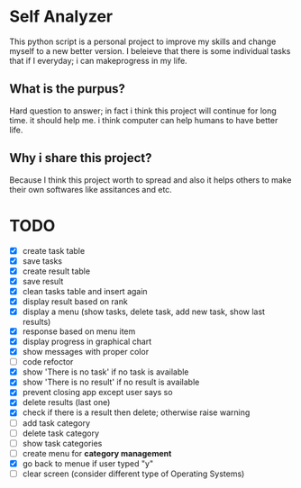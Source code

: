 # Self Analyzer
This python script is a personal project to improve my skills and change myself to a new better version. I beleieve that there is some individual tasks that if I everyday; i can makeprogress in my life.

## What is the purpus?
Hard question to answer; in fact i think this project will continue for long time. it should help me. i think computer can help humans to have better life.

## Why i share this project?
Because I think this project worth to spread and also it helps others to make their own softwares like assitances and etc.

# TODO
- [x] create task table
- [x] save tasks
- [x] create result table
- [x] save result
- [x] clean tasks table and insert again
- [x] display result based on rank
- [x] display a menu (show tasks, delete task, add new task, show last results)
- [x] response based on menu item
- [x] display progress in graphical chart 
- [x] show messages with proper color
- [ ] code refoctor
- [x] show 'There is no task' if no task is available
- [x] show 'There is no result' if no result is available
- [x] prevent closing app except user says so
- [x] delete results (last one)
- [x] check if there is a result then delete; otherwise raise warning
- [ ] add task category
- [ ] delete task category
- [ ] show task categories
- [ ] create menu for **category management**
- [x] go back to menue if user typed "y"
- [ ] clear screen (consider different type of Operating Systems)
